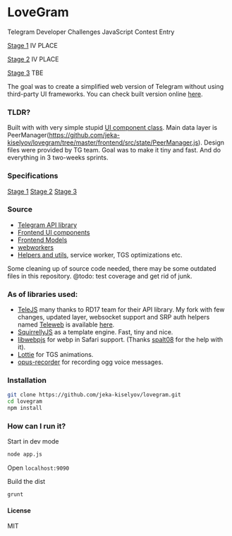 # LoveGram

Telegram Developer Challenges JavaScript Contest Entry

[Stage 1](https://entry1088-jsround1.usercontent.dev/) IV PLACE

[Stage 2](https://entry1289-jsround2.usercontent.dev/) IV PLACE

[Stage 3](https://contest.com/javascript-web-3) TBE

The goal was to create a simplified web version of Telegram without using third-party UI frameworks. You can check built version online [here](https://entry1413-jsround3.usercontent.dev/).

### TLDR?

Built with with very simple stupid [UI component class](https://github.com/jeka-kiselyov/lovegram/tree/master/frontend/src/utils/UI.js). Main data layer is PeerManager(https://github.com/jeka-kiselyov/lovegram/tree/master/frontend/src/state/PeerManager.js). Design files were provided by TG team. Goal was to make it tiny and fast. And do everything in 3 two-weeks sprints.

### Specifications

[Stage 1](https://t.me/contest/118)
[Stage 2](https://t.me/contest/152)
[Stage 3](https://t.me/contest/177)

### Source

- [Telegram API library](https://github.com/jeka-kiselyov/teleweb)
- [Frontend UI components](https://github.com/jeka-kiselyov/lovegram/tree/master/frontend/src/ui)
- [Frontend Models](https://github.com/jeka-kiselyov/lovegram/tree/master/frontend/src/state)
- [webworkers](https://github.com/jeka-kiselyov/lovegram/tree/master/frontend/src/protocol)
- [Helpers and utils](https://github.com/jeka-kiselyov/lovegram/tree/master/frontend/src/utils), service worker, TGS optimizations etc.

Some cleaning up of source code needed, there may be some outdated files in this repository. @todo: test coverage and get rid of junk.

### As of libraries used:

- [TeleJS](https://github.com/RD17/TeleJS) many thanks to RD17 team for their API library. My fork with few changes, updated layer, websocket support and SRP auth helpers named [Teleweb](https://github.com/jeka-kiselyov/teleweb) is available [here](https://github.com/jeka-kiselyov/teleweb).
- [SquirrellyJS](https://squirrelly.js.org/) as a template engine. Fast, tiny and nice.
- [libwebpjs](http://libwebpjs.hohenlimburg.org/) for webp in Safari support. (Thanks [spalt08](https://github.com/spalt08) for the help with it).
- [Lottie](https://github.com/airbnb/lottie-web) for TGS animations.
- [opus-recorder](https://github.com/chris-rudmin/opus-recorder) for recording ogg voice messages.

### Installation

```bash
git clone https://github.com/jeka-kiselyov/lovegram.git
cd lovegram
npm install
```

### How can I run it?

Start in dev mode

```bash
node app.js
```

Open `localhost:9090`

Build the dist

```bash
grunt
```

#### License

MIT